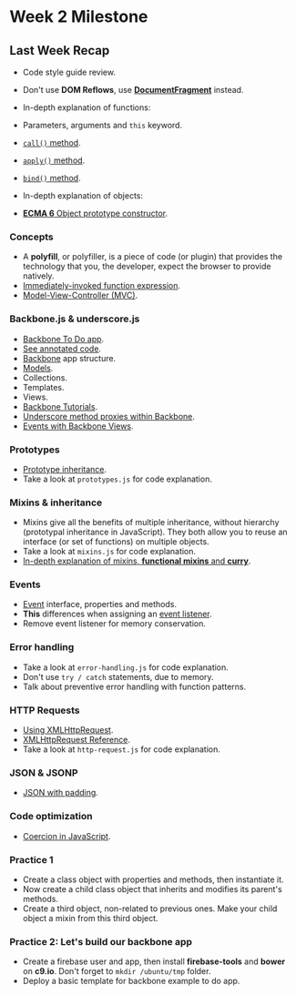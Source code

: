 Week 2 Milestone
===================

## Last Week Recap

* Code style guide review.
 * Don't use __DOM Reflows__, use [__DocumentFragment__](https://developer.mozilla.org/en-US/docs/Web/API/DocumentFragment) instead.

* In-depth explanation of functions:
 * Parameters, arguments and `this` keyword.
 * [`call()` method](https://developer.mozilla.org/en-US/docs/Web/JavaScript/Reference/Global_Objects/Function/call).
 * [`apply()` method](https://developer.mozilla.org/en-US/docs/Web/JavaScript/Reference/Global_Objects/Function/apply).
 * [`bind()` method](https://developer.mozilla.org/en-US/docs/Web/JavaScript/Reference/Global_Objects/Function/bind).

* In-depth explanation of objects:
 * [__ECMA 6__ Object prototype constructor](https://developer.mozilla.org/en-US/docs/Web/JavaScript/Reference/Global_Objects/Object/create).

### Concepts

* A __polyfill__, or polyfiller, is a piece of code (or plugin) that provides the technology that you, the developer, expect the browser to provide natively.
* [Immediately-invoked function expression](http://en.wikipedia.org/wiki/Immediately-invoked_function_expression).
* [Model-View-Controller (MVC)](http://en.wikipedia.org/wiki/Model%E2%80%93view%E2%80%93controller).

### Backbone.js & underscore.js

* [Backbone To Do app](http://backbonejs.org/examples/todos/index.html).
 * [See annotated code](http://backbonejs.org/docs/todos.html).
* [Backbone](http://backbonejs.org/) app structure.
 * [Models](http://backbonetutorials.com/what-is-a-model/).
 * Collections.
 * Templates.
 * Views.
* [Backbone Tutorials](http://backbonetutorials.com/).
* [Underscore method proxies within Backbone](http://underscorejs.org/#without).
* [Events with Backbone Views](http://backbonejs.org/#Events-listenTo).

### Prototypes

* [Prototype inheritance](https://developer.mozilla.org/en-US/docs/Web/JavaScript/Reference/Global_Objects/Object/prototype).
* Take a look at `prototypes.js` for code explanation.

### Mixins & inheritance

* Mixins give all the benefits of multiple inheritance, without hierarchy (prototypal inheritance in JavaScript). They both allow you to reuse an interface (or set of functions) on multiple objects.
* Take a look at `mixins.js` for code explanation.
* [In-depth explanation of mixins, __functional mixins__ and __curry__](http://javascriptweblog.wordpress.com/2011/05/31/a-fresh-look-at-javascript-mixins/).


### Events

* [Event](https://developer.mozilla.org/en-US/docs/Web/API/Event) interface, properties and methods.
* __This__ differences when assigning an [event listener](https://developer.mozilla.org/en-US/docs/Web/API/EventTarget.addEventListener).
* Remove event listener for memory conservation.

### Error handling

* Take a look at `error-handling.js` for code explanation.
* Don't use `try / catch` statements, due to memory.
* Talk about preventive error handling with function patterns.

### HTTP Requests

* [Using XMLHttpRequest](https://developer.mozilla.org/en-US/docs/Web/API/XMLHttpRequest/Using_XMLHttpRequest).
* [XMLHttpRequest Reference](https://developer.mozilla.org/en-US/docs/Web/API/XMLHttpRequest).
* Take a look at `http-request.js` for code explanation.

### JSON & JSONP

* [JSON with padding](http://web.ontuts.com/tutoriales/jsonp-llamadas-ajax-entre-dominios/).

### Code optimization

* [Coercion in JavaScript](http://blog.taylormcgann.com/2014/01/07/coercion-javascript/).

### Practice 1

* Create a class object with properties and methods, then instantiate it.
* Now create a child class object that inherits and modifies its parent's methods.
* Create a third object, non-related to previous ones. Make your child object a mixin from this third object.

### Practice 2: Let's build our backbone app

* Create a firebase user and app, then install __firebase-tools__ and __bower__ on __c9.io__. Don't forget to `mkdir /ubuntu/tmp` folder.
* Deploy a basic template for backbone example to do app.
